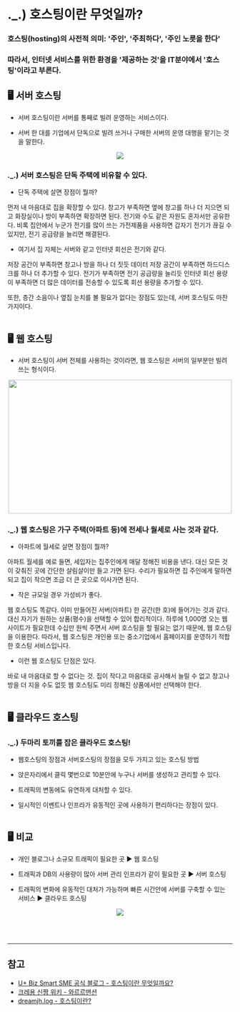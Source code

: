 # ._.) 호스팅이란 무엇일까?
### 호스팅(hosting)의 사전적 의미: '주인', '주최하다', '주인 노릇을 한다'
### 따라서, 인터넷 서비스를 위한 환경을 '제공하는 것'을 IT분야에서 '호스팅'이라고 부른다.


## 🖥 서버 호스팅
* 서버 호스팅이란 서버를 통째로 빌려 운영하는 서비스이다.

* 서버 한 대를 기업에서 단독으로 빌려 쓰거나 구매한 서버의 운영 대행을 맡기는 것을 말한다.

<p align="center">
<img src="../img/serverHosting.png">
</p>

### ._.) 서버 호스팅은 단독 주택에 비유할 수 있다.
* 단독 주택에 살면 장점이 뭘까?

먼저 내 마음대로 집을 확장할 수 있다. 창고가 부족하면 옆에 창고를 하나 더 지으면 되고 화장실이나 방이 부족하면 확장하면 된다. 전기와 수도 같은 자원도 혼자서만 공유한다. 비록 집안에서 누군가 전기를 많이 쓰는 가전제품을 사용하면 갑자기 전기가 끊길 수 있지만, 전기 공급량을 늘리면 해결된다.

* 여기서 집 자체는 서버와 같고 인터넷 회선은 전기와 같다.

저장 공간이 부족하면 창고나 방을 하나 더 짓듯 데이터 저장 공간이 부족하면 하드디스크를 하나 더 추가할 수 있다. 전기가 부족하면 전기 공급량을 늘리듯 인터넷 회선 용량이 부족하면 더 많은 데이터를 전송할 수 있도록 회선 용량을 추가할 수 있다.

또한, 층간 소음이나 옆집 눈치를 볼 필요가 없다는 장점도 있는데, 서버 호스팅도 마찬가지이다.
<br/><br/>

## 🖥 웹 호스팅
* 서버 호스팅이 서버 전체를 사용하는 것이라면, 웹 호스팅은 서버의 일부분만 빌려 쓰는 형식이다.

<p align="center">
<img src="../img/waruru.png" width=500px height=300px>
</p>

### ._.) 웹 호스팅은 가구 주택(아파트 등)에 전세나 월세로 사는 것과 같다.
* 아파트에 월세로 살면 장점이 뭘까?

아파트 월세를 예로 들면, 세입자는 집주인에게 매달 정해진 비용을 낸다. 대신 모든 것이 갖춰진 곳에 간단한 살림살이만 들고 가면 된다. 수리가 필요하면 집 주인에게 말하면 되고 집이 작으면 조금 더 큰 곳으로 이사가면 된다.

* 작은 규모일 경우 가성비가 좋다.

웹 호스팅도 똑같다. 이미 만들어진 서버(아파트) 한 공간(한 호)에 들어가는 것과 같다. 대신 자기가 원하는 상품(평수)을 선택할 수 있어 합리적이다. 하루에 1,000명 오는 웹 사이트가 필요한데 수십만 원씩 주면서 서버 호스팅을 할 필요는 없기 때문에, 웹 호스팅을 이용한다.
따라서, 웹 호스팅은 개인용 또는 중소기업에서 홈페이지를 운영하기 적합한 호스팅 서비스입니다.

* 이런 웹 호스팅도 단점은 있다.

바로 내 마음대로 할 수 없다는 것. 집이 작다고 마음대로 공사해서 늘릴 수 없고 창고나 방을 더 지을 수도 없듯 웹 호스팅도 미리 정해진 상품에서만 선택해야 한다.
<br/><br/>

## 🖥 클라우드 호스팅
### ._.) 두마리 토끼를 잡은 클라우드 호스팅!
* 웹호스팅의 장점과 서버호스팅의 장점을 모두 가지고 있는 호스팅 방법

* 앉은자리에서 클릭 몇번으로 10분안에 누구나 서버를 생성하고 관리할 수 있다.

* 트래픽의 변동에도 유연하게 대처할 수 있다.

* 일시적인 이벤트나 인프라가 유동적인 곳에 사용하기 편리하다는 장점이 있다.
<br/><br/>

## 🖥 비교

* 개인 블로그나 소규모 트래픽이 필요한 곳 ▶️ 웹 호스팅

* 트래픽과 DB의 사용량이 많아 서버 관리 인프라가 같이 필요한 곳 ▶️ 서버 호스팅

* 트래픽의 변화에 유동적인 대처가 가능하며 빠른 시간안에 서버를 구축할 수 있는 서비스 ▶️ 클라우드 호스팅

<p align="center">
<img src="../img/hosting.png">
</p>
<br/><br/>

***
## 참고
* [U+ Biz Smart SME 공식 블로그 - 호스팅이란 무엇일까요?](https://uplusbizstory.tistory.com/40)
* [크레용 신짱 위키 - 와르르맨션](https://shinchan.fandom.com/ko/wiki/%EC%99%80%EB%A5%B4%EB%A5%B4%EB%A7%A8%EC%85%98)
* [dreamjh.log - 호스팅이란?](https://velog.io/@dreamjh/%ED%98%B8%EC%8A%A4%ED%8C%85%EC%9D%B4%EB%9E%80)
